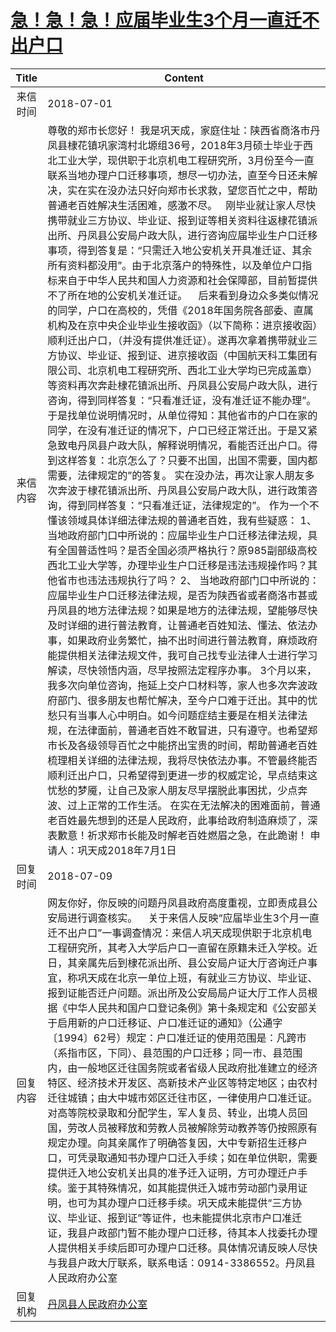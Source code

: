 # <a href="http://www.shangluo.gov.cn/zmhd/ldxxxx.jsp?urltype=leadermail.LeaderMailContentUrl&wbtreeid=1112&leadermailid=4795">急！急！急！应届毕业生3个月一直迁不出户口</a>
| Title |                                                                                                                                                                                                                                                                                                                                                                                                                                                                                                                                                                                                                                                                                        Content                                                                                                                                                                                                                                                                                                                                                                                                                                                                                                                                                                                                                                                                                        |
|:-----:|---------------------------------------------------------------------------------------------------------------------------------------------------------------------------------------------------------------------------------------------------------------------------------------------------------------------------------------------------------------------------------------------------------------------------------------------------------------------------------------------------------------------------------------------------------------------------------------------------------------------------------------------------------------------------------------------------------------------------------------------------------------------------------------------------------------------------------------------------------------------------------------------------------------------------------------------------------------------------------------------------------------------------------------------------------------------------------------------------------------------------------------------------------------------------------------------------------------------------------------------------------------------------------------------------------------------------------------------------------------------------------------|
| 来信时间  | 2018-07-01                                                                                                                                                                                                                                                                                                                                                                                                                                                                                                                                                                                                                                                                                                                                                                                                                                                                                                                                                                                                                                                                                                                                                                                                                                                                                                                                                                            |
| 来信内容  | 尊敬的郑市长您好！ 我是巩天成，家庭住址：陕西省商洛市丹凤县棣花镇巩家湾村北塬组36号，2018年3月硕士毕业于西北工业大学，现供职于北京机电工程研究所，3月份至今一直联系当地办理户口迁移事项，想尽一切办法，直至今日还未解决，实在实在没办法只好向郑市长求救，望您百忙之中，帮助普通老百姓解决生活困难，感激不尽。   刚毕业就让家人尽快携带就业三方协议、毕业证、报到证等相关资料往返棣花镇派出所、丹凤县公安局户政大队，进行咨询应届毕业生户口迁移事项，得到答复是：“只需迁入地公安机关开具准迁证、其余所有资料都没用”。由于北京落户的特殊性，以及单位户口指标来自于中华人民共和国人力资源和社会保障部，目前暂提供不了所在地的公安机关准迁证。    后来看到身边众多类似情况的同学，户口在高校的，凭借《2018年国务院各部委、直属机构及在京中央企业毕业生接收函》（以下简称：进京接收函）顺利迁出户口，（并没有提供准迁证）。遂再次拿着携带就业三方协议、毕业证、报到证、进京接收函（中国航天科工集团有限公司、北京机电工程研究所、西北工业大学均已完成盖章）等资料再次奔赴棣花镇派出所、丹凤县公安局户政大队，进行咨询，得到同样答复：“只看准迁证，没有准迁证不能办理”。 于是找单位说明情况时，从单位得知：其他省市的户口在家的同学，在没有准迁证的情况下，户口已经正常迁出。于是又紧急致电丹凤县户政大队，解释说明情况，看能否迁出户口。得到这样答复：北京怎么了？只要不出国，出国不需要，国内都需要，法律规定的”的答复。 实在没办法，再次让家人朋友多次奔波于棣花镇派出所、丹凤县公安局户政大队，进行政策咨询，得到同样答复：“只看准迁证，法律规定的”。 作为一个不懂该领域具体详细法律法规的普通老百姓，我有些疑惑： 1、 当地政府部门口中所说的：应届毕业生户口迁移法律法规，具有全国普适性吗？是否全国必须严格执行？原985副部级高校西北工业大学等，办理毕业生户口迁移是违法违规操作吗？其他省市也违法违规执行了吗？ 2、 当地政府部门口中所说的：应届毕业生户口迁移法律法规，是否为陕西省或者商洛市甚或丹凤县的地方法律法规？如果是地方的法律法规，望能够尽快及时详细的进行普法教育，让普通老百姓知法、懂法、依法办事，如果政府业务繁忙，抽不出时间进行普法教育，麻烦政府能提供相关法律法规文件，我可自己找专业法律人士进行学习解读，尽快领悟内涵，尽早按照法定程序办事。 3个月以来，我多次向单位咨询，拖延上交户口材料等，家人也多次奔波政府部门、很多朋友也帮忙解决，至今户口难于迁出。其中的忧愁只有当事人心中明白。如今问题症结主要是在相关法律法规，在法律面前，普通老百姓不敢冒进，只有遵守。也希望郑市长及各级领导百忙之中能挤出宝贵的时间，帮助普通老百姓梳理相关详细的法律法规，我将尽快依法办事。不管最终能否顺利迁出户口，只希望得到更进一步的权威定论，早点结束这忧愁的梦魇，让自己及家人朋友尽早摆脱此事困扰，少点奔波、过上正常的工作生活。 在实在无法解决的困难面前，普通老百姓最先想到的还是人民政府，此事给政府制造麻烦了，深表歉意！祈求郑市长能及时解老百姓燃眉之急，在此跪谢！ 申请人：巩天成2018年7月1日 |
| 回复时间  | 2018-07-09                                                                                                                                                                                                                                                                                                                                                                                                                                                                                                                                                                                                                                                                                                                                                                                                                                                                                                                                                                                                                                                                                                                                                                                                                                                                                                                                                                            |
| 回复内容  | 网友你好，你反映的问题丹凤县政府高度重视，立即责成县公安局进行调查核实。    关于来信人反映“应届毕业生3个月一直迁不出户口”一事调查情况：来信人巩天成现供职于北京机电工程研究所，其考入大学后户口一直留在原籍未迁入学校。近日，其亲属先后到棣花派出所、县公安局户证大厅咨询迁户事宜，称巩天成在北京一单位上班，有就业三方协议、毕业证、报到证能否迁户问题。派出所及公安局局户证大厅工作人员根据《中华人民共和国户口登记条例》第十条规定和《公安部关于启用新的户口迁移证、户口准迁证的通知》（公通字〔1994〕62号）规定：户口准迁证的使用范围是：凡跨市（系指市区，下同）、县范围的户口迁移；同一市、县范围内，由一般地区迁往国务院或者省级人民政府批准建立的经济特区、经济技术开发区、高新技术产业区等特定地区；由农村迁往城镇；由大中城市郊区迁往市区，一律使用户口准迁证。对高等院校录取和分配学生，军人复员、转业，出境人员回国，劳改人员被释放和劳教人员被解除劳动教养等仍按照原有规定办理。向其亲属作了明确答复因，大中专新招生迁移户口，可凭录取通知书办理户口迁入手续；如在单位供职，需要提供迁入地公安机关出具的准予迁入证明，方可办理迁户手续。鉴于其特殊情况，如其能提供迁入城市劳动部门录用证明，也可为其办理户口迁移手续。巩天成未能提供“三方协议、毕业证、报到证”等证件，也未能提供北京市户口准迁证，我县户政部门暂不能办理户口迁移，待其本人找委托办理人提供相关手续后即可办理户口迁移。具体情况请反映人尽快与我县户政大厅联系，联系电话：0914-3386552。丹凤县人民政府办公室                                                                                                                                                                                                                                                                                                                                                                                                                                                                                                                                                                                                                                                                             |
| 回复机构  | <a href="../../categories/agencies/丹凤县人民政府办公室.md">丹凤县人民政府办公室</a>                                                                                                                                                                                                                                                                                                                                                                                                                                                                                                                                                                                                                                                                                                                                                                                                                                                                                                                                                                                                                                                                                                                                                                                                                                                                                                                      |